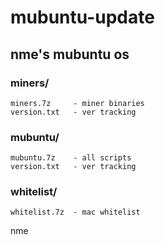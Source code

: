 # mubuntu-update
## nme's mubuntu os

### miners/
    miners.7z     - miner binaries
    version.txt   - ver tracking
  
### mubuntu/
    mubuntu.7z    - all scripts
    version.txt   - ver tracking
  
### whitelist/
    whitelist.7z  - mac whitelist

nme
